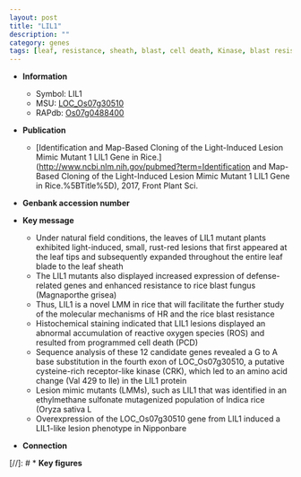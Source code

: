 ```yaml
---
layout: post
title: "LIL1"
description: ""
category: genes
tags: [leaf, resistance, sheath, blast, cell death, Kinase, blast resistance, lesion, reactive oxygen species, lesion mimic]
---
```


* **Information**  
    + Symbol: LIL1  
    + MSU: [LOC_Os07g30510](http://rice.plantbiology.msu.edu/cgi-bin/ORF_infopage.cgi?orf=LOC_Os07g30510)  
    + RAPdb: [Os07g0488400](http://rapdb.dna.affrc.go.jp/viewer/gbrowse_details/irgsp1?name=Os07g0488400)  

* **Publication**  
    + [Identification and Map-Based Cloning of the Light-Induced Lesion Mimic Mutant 1 LIL1 Gene in Rice.](http://www.ncbi.nlm.nih.gov/pubmed?term=Identification and Map-Based Cloning of the Light-Induced Lesion Mimic Mutant 1 LIL1 Gene in Rice.%5BTitle%5D), 2017, Front Plant Sci.

* **Genbank accession number**  

* **Key message**  
    + Under natural field conditions, the leaves of LIL1 mutant plants exhibited light-induced, small, rust-red lesions that first appeared at the leaf tips and subsequently expanded throughout the entire leaf blade to the leaf sheath
    + The LIL1 mutants also displayed increased expression of defense-related genes and enhanced resistance to rice blast fungus (Magnaporthe grisea)
    + Thus, LIL1 is a novel LMM in rice that will facilitate the further study of the molecular mechanisms of HR and the rice blast resistance
    + Histochemical staining indicated that LIL1 lesions displayed an abnormal accumulation of reactive oxygen species (ROS) and resulted from programmed cell death (PCD)
    + Sequence analysis of these 12 candidate genes revealed a G to A base substitution in the fourth exon of LOC_Os07g30510, a putative cysteine-rich receptor-like kinase (CRK), which led to an amino acid change (Val 429 to Ile) in the LIL1 protein
    + Lesion mimic mutants (LMMs), such as LIL1 that was identified in an ethylmethane sulfonate mutagenized population of Indica rice (Oryza sativa L
    + Overexpression of the LOC_Os07g30510 gene from LIL1 induced a LIL1-like lesion phenotype in Nipponbare

* **Connection**  

[//]: # * **Key figures**  


